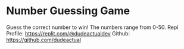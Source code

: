 # Number Guessing Game
Guess the correct number to win! 
The numbers range from 0-50. 
Repl Profile: https://replit.com/@dudeactualdev
Github: https://github.com/dudeactual
